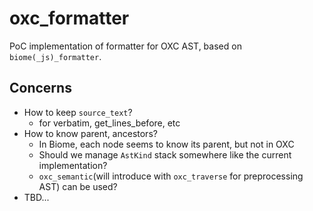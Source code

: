 # oxc_formatter

PoC implementation of formatter for OXC AST, based on `biome(_js)_formatter`.

## Concerns

- How to keep `source_text`?
  - for verbatim, get_lines_before, etc
- How to know parent, ancestors?
  - In Biome, each node seems to know its parent, but not in OXC
  - Should we manage `AstKind` stack somewhere like the current implementation?
  - `oxc_semantic`(will introduce with `oxc_traverse` for preprocessing AST) can be used?
- TBD...

